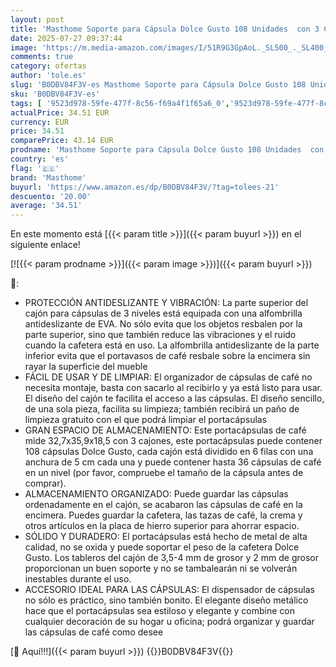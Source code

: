 ```yaml
---
layout: post
title: 'Masthome Soporte para Cápsula Dolce Gusto 108 Unidades  con 3 Cajones  Almacenamiento de Cápsulas de Gran Capacidad con Superficie Antivibración  para el Hogar  Oficina  Café'
date: 2025-07-27 09:37:44
image: 'https://m.media-amazon.com/images/I/51R9G3GpAoL._SL500_._SL400_.jpg'
comments: true
category: ofertas
author: 'tole.es'
slug: 'B0DBV84F3V-es Masthome Soporte para Cápsula Dolce Gusto 108 Unidades con...'
sku: 'B0DBV84F3V-es'
tags: [ '9523d978-59fe-477f-8c56-f69a4f1f65a6_0','9523d978-59fe-477f-8c56-f69a4f1f65a6_5401','Arborist Merchandising Root','Cajones para cápsulas de café','Hogar y cocina','Outlet de Hogar & Cocina','Outlet de Hogar & cocina','Piezas y accesorios para cafeteras','Self Service','Soportes para cápsulas de café','Special Features Stores','Utensilios para café y té','dolce','gusto','masthome','🇪🇸', ]
actualPrice: 34.51 EUR
currency: EUR
price: 34.51
comparePrice: 43.14 EUR
prodname: 'Masthome Soporte para Cápsula Dolce Gusto 108 Unidades  con 3 Cajones  Almacenamiento de Cápsulas de Gran Capacidad con Superficie Antivibración  para el Hogar  Oficina  Café'
country: 'es'
flag: '🇪🇸'
brand: 'Masthome'
buyurl: 'https://www.amazon.es/dp/B0DBV84F3V/?tag=tolees-21'
descuento: '20.00'
average: '34.51'
---
```


En este momento está [{{< param title >}}]({{< param buyurl >}}) en el siguiente enlace!

[![{{< param prodname >}}]({{< param image >}})]({{< param buyurl >}})

🔎:

- PROTECCIÓN ANTIDESLIZANTE Y VIBRACIÓN: La parte superior del cajón para cápsulas de 3 niveles está equipada con una alfombrilla antideslizante de EVA. No sólo evita que los objetos resbalen por la parte superior, sino que también reduce las vibraciones y el ruido cuando la cafetera está en uso. La alfombrilla antideslizante de la parte inferior evita que el portavasos de café resbale sobre la encimera sin rayar la superficie del mueble
- FÁCIL DE USAR Y DE LIMPIAR: El organizador de cápsulas de café no necesita montaje, basta con sacarlo al recibirlo y ya está listo para usar. El diseño del cajón te facilita el acceso a las cápsulas. El diseño sencillo, de una sola pieza, facilita su limpieza; también recibirá un paño de limpieza gratuito con el que podrá limpiar el portacápsulas
- GRAN ESPACIO DE ALMACENAMIENTO: Este portacápsulas de café mide 32,7x35,9x18,5 con 3 cajones, este portacápsulas puede contener 108 cápsulas Dolce Gusto, cada cajón está dividido en 6 filas con una anchura de 5 cm cada una y puede contener hasta 36 cápsulas de café en un nivel (por favor, compruebe el tamaño de la cápsula antes de comprar).
- ALMACENAMIENTO ORGANIZADO: Puede guardar las cápsulas ordenadamente en el cajón, se acabaron las cápsulas de café en la encimera. Puedes guardar la cafetera, las tazas de café, la crema y otros artículos en la placa de hierro superior para ahorrar espacio.
- SÓLIDO Y DURADERO: El portacápsulas está hecho de metal de alta calidad, no se oxida y puede soportar el peso de la cafetera Dolce Gusto. Los tableros del cajón de 3,5-4 mm de grosor y 2 mm de grosor proporcionan un buen soporte y no se tambalearán ni se volverán inestables durante el uso.
- ACCESORIO IDEAL PARA LAS CÁPSULAS: El dispensador de cápsulas no sólo es práctico, sino también bonito. El elegante diseño metálico hace que el portacápsulas sea estiloso y elegante y combine con cualquier decoración de su hogar u oficina; podrá organizar y guardar las cápsulas de café como desee

[🛒 Aquí!!!]({{< param buyurl >}})
{{<world>}}B0DBV84F3V{{</world>}}
